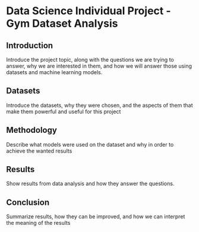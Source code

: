 # Data Science Individual Project - Gym Dataset Analysis

## Introduction
Introduce the project topic, along with the questions we are trying to answer, why we are interested in them, and how we will answer those using datasets and machine learning models.
## Datasets
Introduce the datasets, why they were chosen, and the aspects of them that make them powerful and useful for this project
## Methodology
Describe what models were used on the dataset and why in order to achieve the wanted results
## Results
Show results from data analysis and how they answer the questions. 
## Conclusion
Summarize results, how they can be improved, and how we can interpret the meaning of the results
